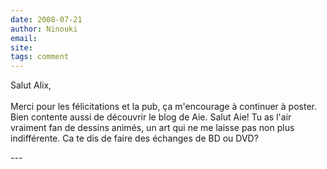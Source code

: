 ```yaml
---
date: 2008-07-21
author: Ninouki
email: 
site: 
tags: comment
---
```


<p>Salut Alix,<br />
<br />
Merci pour les félicitations et la pub, ça m'encourage à continuer à poster.<br />
Bien contente aussi de découvrir le blog de Aie. Salut Aie! Tu as l'air vraiment fan de dessins animés, un art qui ne me laisse pas non plus indifférente. Ca te dis de faire des échanges de BD ou DVD?<br />
</p>
---